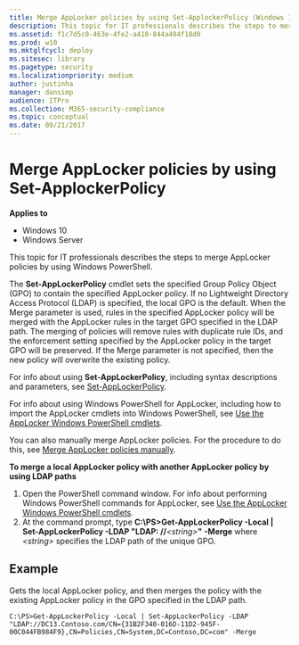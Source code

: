 ```yaml
---
title: Merge AppLocker policies by using Set-ApplockerPolicy (Windows 10)
description: This topic for IT professionals describes the steps to merge AppLocker policies by using Windows PowerShell.
ms.assetid: f1c7d5c0-463e-4fe2-a410-844a404f18d0
ms.prod: w10
ms.mktglfcycl: deploy
ms.sitesec: library
ms.pagetype: security
ms.localizationpriority: medium
author: justinha
manager: dansimp
audience: ITPro
ms.collection: M365-security-compliance
ms.topic: conceptual
ms.date: 09/21/2017
---
```


# Merge AppLocker policies by using Set-ApplockerPolicy

**Applies to**
 -   Windows 10
 -   Windows Server

This topic for IT professionals describes the steps to merge AppLocker policies by using Windows PowerShell.

The **Set-AppLockerPolicy** cmdlet sets the specified Group Policy Object (GPO) to contain the specified AppLocker policy. If no Lightweight Directory Access Protocol (LDAP) is specified, the local GPO is the default. When the Merge parameter is used, rules in the specified AppLocker policy will be merged with the AppLocker rules in the target GPO specified in the LDAP path. The merging of policies will remove rules with duplicate rule IDs, and the enforcement setting specified by the AppLocker policy in the target GPO will be preserved. If the Merge parameter is not specified, then the new policy will overwrite the existing policy.

For info about using **Set-AppLockerPolicy**, including syntax descriptions and parameters, see [Set-AppLockerPolicy](https://technet.microsoft.com/library/hh847212.aspx).

For info about using Windows PowerShell for AppLocker, including how to import the AppLocker cmdlets into Windows PowerShell, see [Use the AppLocker Windows PowerShell cmdlets](use-the-applocker-windows-powershell-cmdlets.md).

You can also manually merge AppLocker policies. For the procedure to do this, see [Merge AppLocker policies manually](merge-applocker-policies-manually.md).

**To merge a local AppLocker policy with another AppLocker policy by using LDAP paths**
1.  Open the PowerShell command window. For info about performing Windows PowerShell commands for AppLocker, see [Use the AppLocker Windows PowerShell cmdlets](use-the-applocker-windows-powershell-cmdlets.md).
2.  At the command prompt, type **C:\\PS&gt;Get-AppLockerPolicy -Local | Set-AppLockerPolicy -LDAP "LDAP: //***&lt;string&gt;***"** **-Merge** where *&lt;string&gt;* specifies the LDAP path of the unique GPO.

## Example

Gets the local AppLocker policy, and then merges the policy with the existing AppLocker policy in the GPO specified in the LDAP path.

``` syntax
C:\PS>Get-AppLockerPolicy -Local | Set-AppLockerPolicy -LDAP "LDAP://DC13.Contoso.com/CN={31B2F340-016D-11D2-945F-00C044FB984F9},CN=Policies,CN=System,DC=Contoso,DC=com" -Merge
```